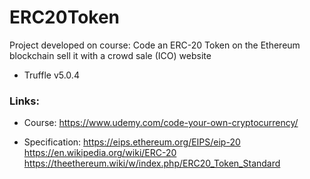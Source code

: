 # ERC20Token

Project developed on course: 
Code an ERC-20 Token on the Ethereum blockchain sell it with a crowd sale (ICO) website

  - Truffle v5.0.4

### Links:

  - Course: 
    https://www.udemy.com/code-your-own-cryptocurrency/

  - Specification:
    https://eips.ethereum.org/EIPS/eip-20
    https://en.wikipedia.org/wiki/ERC-20
    https://theethereum.wiki/w/index.php/ERC20_Token_Standard
